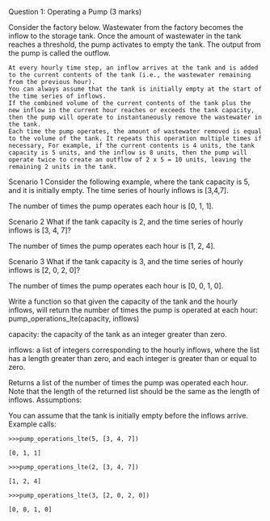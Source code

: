 Question 1: Operating a Pump (3 marks)

Consider the factory below. Wastewater from the factory becomes the inflow to the storage tank. Once the amount of wastewater in the tank reaches a threshold, the pump activates to empty the tank. The output from the pump is called the outflow.

    At every hourly time step, an inflow arrives at the tank and is added to the current contents of the tank (i.e., the wastewater remaining from the previous hour).
    You can always assume that the tank is initially empty at the start of the time series of inflows.
    If the combined volume of the current contents of the tank plus the new inflow in the current hour reaches or exceeds the tank capacity, then the pump will operate to instantaneously remove the wastewater in the tank.
    Each time the pump operates, the amount of wastewater removed is equal to the volume of the tank. It repeats this operation multiple times if necessary, For example, if the current contents is 4 units, the tank capacity is 5 units, and the inflow is 8 units, then the pump will operate twice to create an outflow of 2 x 5 = 10 units, leaving the remaining 2 units in the tank.

Scenario 1
Consider the following example, where the tank capacity is 5, and it is initially empty. The time series of hourly inflows is [3,4,7].

The number of times the pump operates each hour is [0, 1, 1].

Scenario 2
What if the tank capacity is 2, and the time series of hourly inflows is [3, 4, 7]?

The number of times the pump operates each hour is [1, 2, 4].

Scenario 3
What if the tank capacity is 3, and the time series of hourly inflows is [2, 0, 2, 0]?

The number of times the pump operates each hour is [0, 0, 1, 0].

Write a function so that given the capacity of the tank and the hourly inflows, will return the number of times the pump is operated at each hour: pump_operations_lte(capacity, inflows)

capacity: the capacity of the tank as an integer greater than zero.

inflows: a list of integers corresponding to the hourly inflows, where the list has a length greater than zero, and each integer is greater than or equal to zero.

Returns a list of the number of times the pump was operated each hour. Note that the length of the returned list should be the same as the length of inflows.
Assumptions:

You can assume that the tank is initially empty before the inflows arrive.
Example calls:
```
>>>pump_operations_lte(5, [3, 4, 7])

[0, 1, 1]

>>>pump_operations_lte(2, [3, 4, 7])

[1, 2, 4]

>>>pump_operations_lte(3, [2, 0, 2, 0])

[0, 0, 1, 0]
```